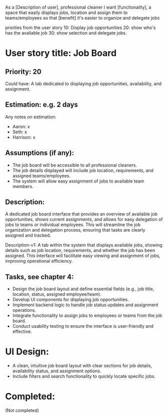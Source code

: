 As a [Description of user], professional cleaner
I want [functionality], a space that easily displays jobs, location and assign them to teams/employees
so that [benefit] it's easier to organize and delegate jobs

prioities from the user story
10: Display job opportunities 
20: show who's has the avaliable job
30: show selection and delegate jobs.


# User story title: Job Board

## Priority: 20
Could have:
A tab dedicated to displaying job opportunities, availability, and assignment.

## Estimation: e.g. 2 days
Any notes on estimation:
* Aaron: x
* Seth: x
* Harrison: x

## Assumptions (if any):
- The job board will be accessible to all professional cleaners.
- The job details displayed will include job location, requirements, and assigned teams/employees.
- The system will allow easy assignment of jobs to available team members.

## Description:
A dedicated job board interface that provides an overview of available job opportunities, shows current assignments, and allows for easy delegation of jobs to teams or individual employees. This will streamline the job organization and delegation process, ensuring that tasks are clearly assigned and tracked.

Description-v1:
A tab within the system that displays available jobs, showing details such as job location, requirements, and whether the job has been assigned. This interface will facilitate easy viewing and assignment of jobs, improving operational efficiency.

## Tasks, see chapter 4:
- Design the job board layout and define essential fields (e.g., job title, location, status, assigned employee/team).
- Develop UI components for displaying job opportunities.
- Implement backend logic to handle job status updates and assignment operations.
- Integrate functionality to assign jobs to employees or teams from the job board.
- Conduct usability testing to ensure the interface is user-friendly and effective.

# UI Design:
- A clean, intuitive job board layout with clear sections for job details, availability status, and assignment options.
- Include filters and search functionality to quickly locate specific jobs.

# Completed:
(Not completed)
